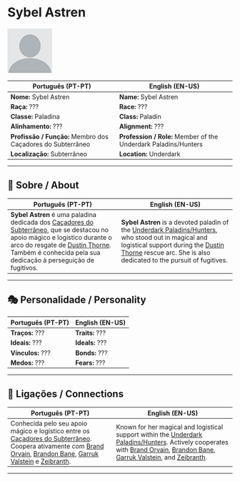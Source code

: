 # Sybel Astren

![Sybel Astren](docs/assets/npc/npc_blank.png)

| **Português (PT-PT)** | **English (EN-US)** |
| --------------------- | ------------------- |
| **Nome:** Sybel Astren | **Name:** Sybel Astren |
| **Raça:** ??? | **Race:** ??? |
| **Classe:** Paladina | **Class:** Paladin |
| **Alinhamento:** ??? | **Alignment:** ??? |
| **Profissão / Função:** Membro dos Caçadores do Subterrâneo | **Profession / Role:** Member of the Underdark Paladins/Hunters |
| **Localização:** Subterrâneo | **Location:** Underdark |

---

## 📖 Sobre / About

| **Português (PT-PT)**                                                                                                                                                                                                                                          | **English (EN-US)**                                                                                                                                                                                                                   |
| -------------------------------------------------------------------------------------------------------------------------------------------------------------------------------------------------------------------------------------------------------------- | ------------------------------------------------------------------------------------------------------------------------------------------------------------------------------------------------------------------------------------- |
| **Sybel Astren** é uma paladina dedicada dos [Caçadores do Subterrâneo](underdark_paladins.md), que se destacou no apoio mágico e logístico durante o arco do resgate de [Dustin Thorne](docs/dm/-/pc/pc_dustin_thorne.md). Também é conhecida pela sua dedicação à perseguição de fugitivos. | **Sybel Astren** is a devoted paladin of the [Underdark Paladins/Hunters](underdark_paladins.md), who stood out in magical and logistical support during the [Dustin Thorne](docs/dm/-/pc/pc_dustin_thorne.md) rescue arc. She is also dedicated to the pursuit of fugitives. |

---

## 🎭 Personalidade / Personality

| **Português (PT-PT)** | **English (EN-US)** |
| --------------------- | ------------------- |
| **Traços:** ??? | **Traits:** ??? |
| **Ideais:** ??? | **Ideals:** ??? |
| **Vínculos:** ??? | **Bonds:** ??? |
| **Medos:** ??? | **Fears:** ??? |

---

## 🔗 Ligações / Connections

| **Português (PT-PT)** | **English (EN-US)** |
| --------------------- | ------------------- |
| Conhecida pelo seu apoio mágico e logístico entre os [Caçadores do Subterrâneo](underdark_paladins.md). Coopera ativamente com [Brand Orvain](docs/npc/Underdark%20Paladin/brand_orvain.md), [Brandon Bane](docs/npc/Underdark%20Paladin/brandon_bane.md), [Garruk Valstein](docs/npc/Underdark%20Paladin/garruk_valstein.md) e [Zeibranth](docs/npc/Underdark%20Paladin/zeibranth.md). | Known for her magical and logistical support within the [Underdark Paladins/Hunters](underdark_paladins.md). Actively cooperates with [Brand Orvain](docs/npc/Underdark%20Paladin/brand_orvain.md), [Brandon Bane](docs/npc/Underdark%20Paladin/brandon_bane.md), [Garruk Valstein](docs/npc/Underdark%20Paladin/garruk_valstein.md), and [Zeibranth](docs/npc/Underdark%20Paladin/zeibranth.md). |

---
